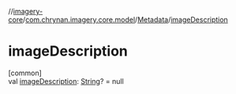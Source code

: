 //[imagery-core](../../../index.md)/[com.chrynan.imagery.core.model](../index.md)/[Metadata](index.md)/[imageDescription](image-description.md)

# imageDescription

[common]\
val [imageDescription](image-description.md): [String](https://kotlinlang.org/api/latest/jvm/stdlib/kotlin/-string/index.html)? = null
